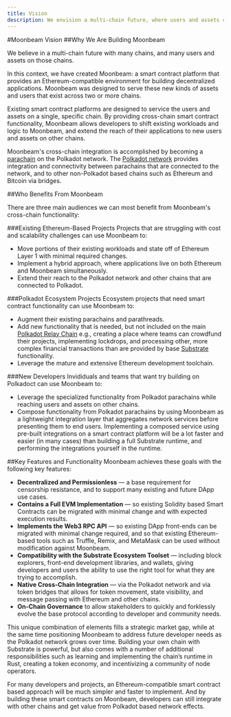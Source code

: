 ```yaml
---
title: Vision
description: We envision a multi-chain future, where users and assets can move freely across chains
---
```


#Moonbeam Vision
##Why We Are Building Moonbeam

We believe in a multi-chain future with many chains, and many users and assets on those chains.

In this context, we have created Moonbeam: a smart contract platform that provides an Ethereum-compatible environment for building decentralized applications. Moonbeam was designed to serve these new kinds of assets and users that exist across two or more chains.

Existing smart contract platforms are designed to service the users and assets on a single, specific chain.  By providing cross-chain smart contract functionality, Moonbeam allows developers to shift existing workloads and logic to Moonbeam, and extend the reach of their applications to new users and assets on other chains.

Moonbeam's cross-chain integration is accomplished by becoming a [parachain](/resources/glossary/#parachains) on the Polkadot network.  The [Polkadot network](/resources/glossary/#polkadot) provides integration and connectivity between parachains that are connected to the network, and to other non-Polkadot based chains such as Ethereum and Bitcoin via bridges.

##Who Benefits From Moonbeam

There are three main audiences we can most benefit from Moonbeam's cross-chain functionality:

###Existing Ethereum-Based Projects
Projects that are struggling with cost and scalability challenges can use Moonbeam to:
* Move portions of their existing workloads and state off of Ethereum Layer 1 with minimal required changes.
* Implement a hybrid approach, where applications live on both Ethereum and Moonbeam simultaneously.
* Extend their reach to the Polkadot network and other chains that are connected to Polkadot.

###Polkadot Ecosystem Projects
Ecosystem projects that need smart contract functionality can use Moonbeam to:
* Augment their existing parachains and parathreads.
* Add new functionality that is needed, but not included on the main [Polkadot Relay Chain](/resources/glossary/#relay-chain) e.g., creating a place where teams can crowdfund their projects, implementing lockdrops, and processing other, more complex financial transactions than are provided by base [Substrate](/resources/glossary/#substrate) functionality.
* Leverage the mature and extensive Ethereum development toolchain.

###New Developers
Invididuals and teams that want try building on Polkadoct can use Moonbeam to:
* Leverage the specialized functionality from Polkadot parachains while reaching users and assets on other chains.
* Compose functionality from Polkadot parachains by using Moonbeam as a lightweight integration layer that aggregates network services before presenting them to end users. Implementing a composed service using pre-built integrations on a smart contract platform will be a lot faster and easier (in many cases) than building a full Substrate runtime, and performing the integrations yourself in the runtime.

##Key Features and Functionality
Moonbeam achieves these goals with the following key features:
* **Decentralized and Permissionless** — a base requirement for censorship resistance, and to support many existing and future DApp use cases.
* **Contains a Full EVM Implementation** — so existing Solidity based Smart Contracts can be migrated with minimal change and with expected execution results.
* **Implements the Web3 RPC API** — so existing DApp front-ends can be migrated with minimal change required, and so that existing Ethereum-based tools such as Truffle, Remix, and MetaMask can be used without modification against Moonbeam.
* **Compatibility with the Substrate Ecosystem Toolset** — including block explorers, front-end development libraries, and wallets, giving developers and users the ability to use the right tool for what they are trying to accomplish.
* **Native Cross-Chain Integration** — via the Polkadot network and via token bridges that allows for token movement, state visibility, and message passing with Ethereum and other chains.
* **On-Chain Governance** to allow stakeholders to quickly and forklessly evolve the base protocol according to developer and community needs.

This unique combination of elements fills a strategic market gap, while at the same time positioning Moonbeam to address future developer needs as the Polkadot network grows over time.  Building your own chain with Substrate is powerful, but also comes with a number of additional responsibilities such as learning and implementing the chain’s runtime in Rust, creating a token economy, and incentivizing a community of node operators.

For many developers and projects, an Ethereum-compatible smart contract based approach will be much simpler and faster to implement.  And by building these smart contracts on Moonbeam, developers can still integrate with other chains and get value from Polkadot based network effects.
